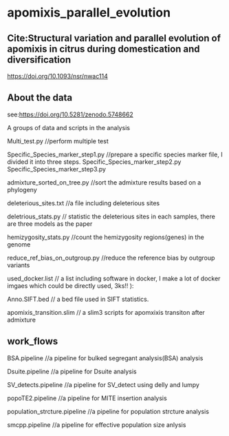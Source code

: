 # apomixis_parallel_evolution
## Cite:Structural variation and parallel evolution of apomixis in citrus during domestication and diversification
<https://doi.org/10.1093/nsr/nwac114>
## About the data
see:https://doi.org/10.5281/zenodo.5748662

A groups of data and scripts in the analysis

Multi_test.py //perform multiple test

Specific_Species_marker_step1.py //prepare a specific species marker file, I divided it into three steps.
Specific_Species_marker_step2.py
Specific_Species_marker_step3.py

admixture_sorted_on_tree.py //sort the admixture results based on a phylogeny

deleterious_sites.txt //a file including deleterious sites

deletrious_stats.py // statistic the deleterious sites in each samples, there are three models as the paper

hemizygosity_stats.py //count the hemizygosity regions(genes) in the genome

reduce_ref_bias_on_outgroup.py //reduce the reference bias by outgroup variants

used_docker.list // a list including software in docker, I make a lot of docker imgaes which could be directly used, 3ks!! ):

Anno.SIFT.bed // a bed file used in SIFT statistics.

apomixis_transition.slim // a slim3 scripts for apomxixis transiton after admixture

## work_flows
BSA.pipeline //a pipeline for bulked segregant analysis(BSA) analysis

Dsuite.pipeline //a pipeline for Dsuite analysis

SV_detects.pipeline //a pipeline for SV_detect using delly and lumpy

popoTE2.pipeline //a pipeline for MITE insertion analysis

population_strcture.pipeline  //a pipeline for population strcture analysis

smcpp.pipeline  //a pipeline for effective population size anlysis

